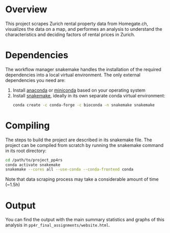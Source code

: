 # Overview
This project scrapes Zurich rental property data from Homegate.ch, visualizes the data on a map, and performes an analysis to understand the characteristics and deciding factors of rental prices in Zurich. 

# Dependencies
The workflow manager snakemake handles the installation of the required dependencies into a local virtual environment. The only external dependencies you need are:

1. Install [anaconda](https://docs.conda.io/projects/conda/en/latest/user-guide/install/index.html) or [miniconda](https://docs.conda.io/projects/miniconda/en/latest/miniconda-install.html) based on your operating system
2. Install [snakemake](https://snakemake.github.io/), ideally in its own separate conda virtual environment:
   ```bash
   conda create -c conda-forge -c bioconda -n snakemake snakemake
   ```

# Compiling
The steps to build the project are described in its snakemake file. The project can be compiled from scratch by running the snakemake command in its root directory:
```bash
cd /path/to/project_pp4rs
conda activate snakemake
snakemake --cores all --use-conda --conda-frontend conda
```
Note that data scraping process may take a considerable amount of time (~1.5h)

# Output
You can find the output with the main summary statistics and graphs of this analysis in ```pp4r_final_assignments/website.html```.






